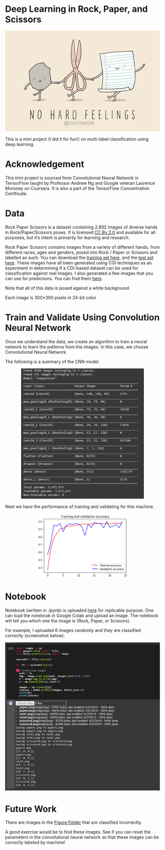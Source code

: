 # Deep Learning in Rock, Paper, and Scissors

<p align="center">
  <img width="1000" src="https://github.com/yiqiao-yin/Deep-Learning-in-Rock-Paper-Scissors/blob/master/figs/background.gif">
</p>

This is a mini project (I did it for fun!) on multi-label classification using deep learning.

# Acknowledgement

This mini project is sourced from Convolutional Neural Network in TensorFlow taught by Professor Andrew Ng and Google veteran Laurence Moroney on Coursera. It is also a part of the TensorFlow Concentration Certificate.

# Data

Rock Paper Scissors is a dataset containing 2,892 images of diverse hands in Rock/Paper/Scissors poses. It is licensed [CC By 2.0](https://creativecommons.org/licenses/by/2.0/) and available for all purposes, but it’s intent is primarily for learning and research.

Rock Paper Scissors contains images from a variety of different hands,  from different races, ages and genders, posed into Rock / Paper or Scissors and labelled as such. You can download the [training set here](https://storage.googleapis.com/laurencemoroney-blog.appspot.com/rps.zip), and the [test set here](https://storage.googleapis.com/laurencemoroney-blog.appspot.com/rps-test-set.zip). These images have all been generated using CGI techniques as an experiment in determining if a CGI-based dataset can be used for classification against real images. I also generated a few images that you can use for predictions. You can find them [here](https://github.com/yiqiao-yin/Deep-Learning-in-Rock-Paper-Scissors/tree/master/figs).

Note that all of this data is posed against a white background.

Each image is 300×300 pixels in 24-bit color

# Train and Validate Using Convolution Neural Network

Once we understand the data, we create an algorithm to train a neural network to learn the patterns from the images. In this case, we choose Convolutional Neural Network. 

The following is a summary of the CNN model.

<p align="center">
  <img width="400" src="https://github.com/yiqiao-yin/Deep-Learning-in-Rock-Paper-Scissors/blob/master/figs/summary.PNG">
</p>

Next we have the performance of training and validating for this machine.

<p align="center">
  <img width="300" src="https://github.com/yiqiao-yin/Deep-Learning-in-Rock-Paper-Scissors/blob/master/figs/train-validate.png">
</p>


# Notebook

Notebook (written in .ipynb) is uploaded [here](https://github.com/yiqiao-yin/Deep-Learning-in-Rock-Paper-Scissors/blob/master/python/rock_paper_scissors.ipynb) for replicable purpose. One can load the notebook in Google Colab and upload an image. The notebook will tell you which one the image is (Rock, Paper, or Scissors). 

For example, I uploaded 6 images randomly and they are classified correctly (screenshot below).

<p align="center">
  <img width="800" src="https://github.com/yiqiao-yin/Deep-Learning-in-Rock-Paper-Scissors/blob/master/figs/validate.PNG">
</p>

# Future Work

There are images in the [Figure Folder](https://github.com/yiqiao-yin/Deep-Learning-in-Rock-Paper-Scissors/tree/master/figs) that are classified incorrectly. 

A good exercise would be to find these images. See if you can reset the parameters in the convolutional neural network so that these images can be correctly labeled by machine!
